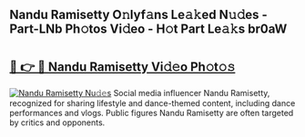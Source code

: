 ## Nandu Ramisetty O𝚗lyf𝚊ns Le𝚊𝚔ed N𝚞𝚍es - Part-LNb Ph𝚘tos Vi𝚍eo - H𝚘t Part Le𝚊𝚔s br0aW

# <h2><a href="http://hf64j6.feru.top/?c=Nandu+Ramisetty">🔗 👉 🔴 Nandu Ramisetty Vi𝚍𝚎o Ph𝚘t𝚘𝚜</a></h2>

[![Nandu Ramisetty Nu𝚍𝚎s](https://i.imgur.com/0TWrTi3.gif)](http://hf64j6.feru.top/?c=Nandu+Ramisetty)
Social media influencer Nandu Ramisetty, recognized for sharing lifestyle and dance-themed content, including dance performances and vlogs. Public figures Nandu Ramisetty are often targeted by critics and opponents. 

